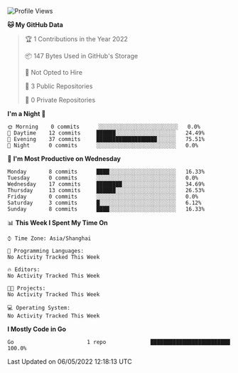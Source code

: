 <!--START_SECTION:waka-->
![Profile Views](http://img.shields.io/badge/Profile%20Views-1-blue)

**🐱 My GitHub Data** 

> 🏆 1 Contributions in the Year 2022
 > 
> 📦 147 Bytes Used in GitHub's Storage 
 > 
> 🚫 Not Opted to Hire
 > 
> 📜 3 Public Repositories 
 > 
> 🔑 0 Private Repositories  
 > 
**I'm a Night 🦉** 

```text
🌞 Morning    0 commits      ░░░░░░░░░░░░░░░░░░░░░░░░░   0.0% 
🌆 Daytime    12 commits     ██████░░░░░░░░░░░░░░░░░░░   24.49% 
🌃 Evening    37 commits     ███████████████████░░░░░░   75.51% 
🌙 Night      0 commits      ░░░░░░░░░░░░░░░░░░░░░░░░░   0.0%

```
📅 **I'm Most Productive on Wednesday** 

```text
Monday       8 commits      ████░░░░░░░░░░░░░░░░░░░░░   16.33% 
Tuesday      0 commits      ░░░░░░░░░░░░░░░░░░░░░░░░░   0.0% 
Wednesday    17 commits     ████████░░░░░░░░░░░░░░░░░   34.69% 
Thursday     13 commits     ██████░░░░░░░░░░░░░░░░░░░   26.53% 
Friday       0 commits      ░░░░░░░░░░░░░░░░░░░░░░░░░   0.0% 
Saturday     3 commits      █░░░░░░░░░░░░░░░░░░░░░░░░   6.12% 
Sunday       8 commits      ████░░░░░░░░░░░░░░░░░░░░░   16.33%

```


📊 **This Week I Spent My Time On** 

```text
⌚︎ Time Zone: Asia/Shanghai

💬 Programming Languages: 
No Activity Tracked This Week

🔥 Editors: 
No Activity Tracked This Week

🐱‍💻 Projects: 
No Activity Tracked This Week

💻 Operating System: 
No Activity Tracked This Week

```

**I Mostly Code in Go** 

```text
Go                       1 repo              █████████████████████████   100.0%

```



 Last Updated on 06/05/2022 12:18:13 UTC
<!--END_SECTION:waka-->
